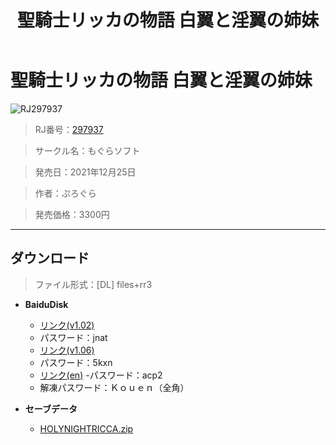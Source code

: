﻿---
layout: mypost
title: 聖騎士リッカの物語 白翼と淫翼の姉妹
categories: [もぐらソフト]
---

# 聖騎士リッカの物語 白翼と淫翼の姉妹

![RJ297937](RJ297937-Cover.webp)

> RJ番号：<a href="https://www.dlsite.com/maniax/RJ297937/" target="_blank">297937</a>

> サークル名：もぐらソフト

> 発売日：2021年12月25日

> 作者：ぷろぐら

> 発売価格：3300円

---
## ダウンロード
> ファイル形式：[DL] files+rr3

  - **BaiduDisk**

    - [リンク(v1.02)](https://pan.baidu.com/s/17GuP3ccLizMiUrW2x_kWMw)
    - パスワード：jnat
    - [リンク(v1.06)](https://pan.baidu.com/s/1SQI2HZ-qCv6kXZsUeHk4jA)
    - パスワード：5kxn
    - [リンク(en)](https://pan.baidu.com/s/1_ytOaVHf5jFMZrlpHddP0Q)
    -パスワード：acp2
    - 解凍パスワード：Ｋｏｕｅｎ（全角）
  - **セーブデータ**

    - [HOLYNIGHTRICCA.zip](HOLYNIGHTRICCA.zip)
